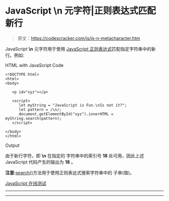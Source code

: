 # JavaScript \n 元字符|正则表达式匹配新行

> 原文：<https://codescracker.com/js/js-n-metacharacter.htm>

JavaScript **\n** 元字符用于使用 [JavaScript 正则表达式](/js/js-regular-expression.htm)匹配指定字符串中的新行。例如:

HTML with JavaScript Code

```
<!DOCTYPE html>
<html>
<body>

   <p id="xyz"></p>

   <script>
      let myString = "JavaScript is Fun.\nIs not it?";
      let pattern = /\n/;
      document.getElementById("xyz").innerHTML = myString.search(pattern);
   </script>

</body>
</html>
```

Output

由于新行字符，即 **\n** 在指定的 字符串中的索引号 **18** 处可用，因此上述 JavaScript 代码产生的输出为 **18** 。

**注意:**[search()](/js/js-search-string.htm)方法用于使用正则表达式搜索字符串中的 子串(值)。

[JavaScript 在线测试](/exam/showtest.php?subid=6)

* * *

* * *